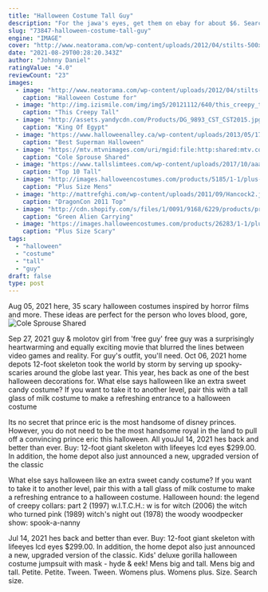 ```yaml
---
title: "Halloween Costume Tall Guy"
description: "For the jawa's eyes, get them on ebay for about $6. Search for jawa eyes take any cheap halloween face mask, paint it black and mount the led eyes on the cheeks of the mask (below the eyes). See"
slug: "73847-halloween-costume-tall-guy"
engine: "IMAGE"
cover: "http://www.neatorama.com/wp-content/uploads/2012/04/stilts-500x669.jpg"
date: "2021-08-29T00:28:20.343Z"
author: "Johnny Daniel"
ratingValue: "4.0"
reviewCount: "23"
images:
  - image: "http://www.neatorama.com/wp-content/uploads/2012/04/stilts-500x669.jpg"
    caption: "Halloween Costume for"
  - image: "http://img.izismile.com/img/img5/20121112/640/this_creepy_tall_man_costume_is_totally_awesome_640_03.jpg"
    caption: "This Creepy Tall"
  - image: "http://assets.yandycdn.com/Products/DG_9893_CST_CST2015.jpg"
    caption: "King Of Egypt"
  - image: "https://www.halloweenalley.ca/wp-content/uploads/2013/05/17479xl.jpg"
    caption: "Best Superman Halloween"
  - image: "https://mtv.mtvnimages.com/uri/mgid:file:http:shared:mtv.com/news/wp-content/uploads/2015/10/Screen-Shot-2015-10-07-at-10.38.53-AM-1444229270.png?quality=.8&height=548&width=364"
    caption: "Cole Sprouse Shared"
  - image: "https://www.tallslimtees.com/wp-content/uploads/2017/10/aaa7.jpg"
    caption: "Top 10 Tall"
  - image: "http://images.halloweencostumes.com/products/5185/1-1/plus-size-mens-prisoner-costume.jpg"
    caption: "Plus Size Mens"
  - image: "http://mattrefghi.com/wp-content/uploads/2011/09/Hancock2.jpg"
    caption: "DragonCon 2011 Top"
  - image: "http://cdn.shopify.com/s/files/1/0091/9168/6229/products/product_image_1013804336_900x_1_1200x1200.jpg?v=1571717108"
    caption: "Green Alien Carrying"
  - image: "https://images.halloweencostumes.com/products/26283/1-1/plus-size-scary-skeleton-costume.jpg"
    caption: "Plus Size Scary"
tags:
  - "halloween"
  - "costume"
  - "tall"
  - "guy"
draft: false
type: post
---
```


Aug 05, 2021 here, 35 scary halloween costumes inspired by horror films and more. These ideas are perfect for the person who loves blood, gore,
![Cole Sprouse Shared](https://mtv.mtvnimages.com/uri/mgid:file:http:shared:mtv.com/news/wp-content/uploads/2015/10/Screen-Shot-2015-10-07-at-10.38.53-AM-1444229270.png?quality=.8&height=548&width=364 "Cole Sprouse Shared")

Sep 27, 2021 guy &amp; molotov girl from &#39;free guy&#39; free guy was a surprisingly heartwarming and equally exciting movie that blurred the lines between video games and reality. For guy&#39;s outfit, you&#39;ll need. Oct 06, 2021 home depots 12-foot skeleton took the world by storm by serving up spooky-scaries around the globe last year. This year, hes back as one of the best halloween decorations for. What else says halloween like an extra sweet candy costume?  If you want to take it to another level, pair this with a tall glass of milk costume to make a refreshing entrance to a halloween costume
<!--inArticleAds-->

<!--galleryOne-->

Its no secret that prince eric is the most handsome of disney princes. However, you do not need to be the most handsome royal in the land to pull off a convincing prince eric this halloween. All youJul 14, 2021 hes back and better than ever. Buy: 12-foot giant skeleton with lifeeyes lcd eyes $299.00. In addition, the home depot also just announced a new, upgraded version of the classic
<!--inArticleAds-->

<!--galleryTwo-->

What else says halloween like an extra sweet candy costume?  If you want to take it to another level, pair this with a tall glass of milk costume to make a refreshing entrance to a halloween costume. Halloween hound: the legend of creepy collars: part 2 (1997) w.I.T.C.H.: w is for witch (2006) the witch who turned pink (1989) witch's night out (1978) the woody woodpecker show: spook-a-nanny
<!--galleryThree-->

Jul 14, 2021 hes back and better than ever. Buy: 12-foot giant skeleton with lifeeyes lcd eyes $299.00. In addition, the home depot also just announced a new, upgraded version of the classic. Kids' deluxe gorilla halloween costume jumpsuit with mask - hyde & eek!  Mens big and tall. Mens big and tall. Petite. Petite. Tween. Tween. Womens plus. Womens plus. Size. Search size.